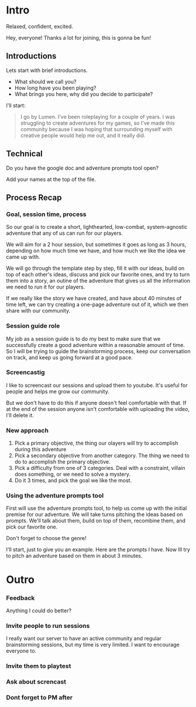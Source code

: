 # Intro
Relaxed, confident, excited.

Hey, everyone! Thanks a lot for joining, this is gonna be fun!

## Introductions
Lets start with brief introductions.

- What should we call you?
- How long have you been playing?
- What brings you here, why did you decide to participate?
<!-- What kind of rpg are you playing and how long? -->

I'll start:

> I go by Lumen. I've been roleplaying for a couple of years. I was struggling to create adventures for my games, so I've made this community because I was hoping that surrounding myself with creative people would help me out, and it really did.

## Technical
Do you have the google doc and adventure prompts tool open? 

Add your names at the top of the file.

## Process Recap
### Goal, session time, process
So our goal is to create a short, lighthearted, low-combat, system-agnostic adventure that any of us can run for our players.

We will aim for a 2 hour session, but sometimes it goes as long as 3 hours, depending on how much time we have, and how much we like the idea we came up with.

We will go through the template step by step, fill it with our ideas, build on top of each other's ideas, discuss and pick our favorite ones, and try to turn them into a story, an outine of the adventure that gives us all the information we need to run it for our players.

If we really like the story we have created, and have about 40 minutes of time left, we can try creating a one-page adventure out of it, which we then share with our community.

### Session guide role
My job as a session guide is to do my best to make sure that we successfully create a good adventure within a reasonable amount of time. So I will be trying to guide the brainstorming process, keep our conversation on track, and keep us going forward at a good pace.

### Screencastig
I like to screencast our sessions and upload them to youtube. It's useful for people and helps me grow our community.

But we don't have to do this if anyone doesn't feel comfortable with that. If at the end of the session anyone isn't comfortable with uploading the video, I'll delete it.

### New approach
1. Pick a primary objective, the thing our olayers will try to accomplish during this adventure
2. Pick a secondary objective from another category. The thing we need to do to accomplish the primary objective.
3. Pick a difficulty from one of 3 categories. Deal with a constraint, villain does something, or we need to solve a mystery.
4. Do it 3 times, and pick the goal we like the most.


### Using the adventure prompts tool
First will use the adventure prompts tool, to help us come up with the initial premise for our adventure. We will take turns pitching the ideas based on prompts. We'll talk about them, build on top of them, recombine them, and pick our favorite one.

Don't forget to choose the genre!

I'll start, just to give you an example. Here are the prompts I have. Now Ill try to pitch an adventure based on them in about 3 minutes.


# Outro
### Feedback
Anything I could do better?

### Invite people to run sessions
I really want our server to have an active community and regular brainstorming sessions, but my time is very limited. I want to encourage everyone to.

### Invite them to playtest


### Ask about screncast

### Dont forget to PM after
